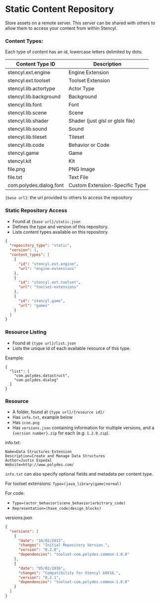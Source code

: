 # Static Content Repository

Store assets on a remote server. This server can be shared with others to allow them to access your content from within Stencyl.

### Content Types:

Each type of content has an id, lowercase letters delimited by dots:

| Content Type ID         | Description                      |
|-------------------------|----------------------------------|
| stencyl.ext.engine      | Engine Extension                 |
| stencyl.ext.toolset     | Toolset Extension                |
| stencyl.lib.actortype   | Actor Type                       |
| stencyl.lib.background  | Background                       |
| stencyl.lib.font        | Font                             |
| stencyl.lib.scene       | Scene                            |
| stencyl.lib.shader      | Shader (just glsl or glslx file) |
| stencyl.lib.sound       | Sound                            |
| stencyl.lib.tileset     | Tileset                          |
| stencyl.lib.code        | Behavior or Code                 |
| stencyl.game            | Game                             |
| stencyl.kit             | Kit                              |
| file.png                | PNG Image                        |
| file.txt                | Text File                        |
| com.polydes.dialog.font | Custom Extension-Specific Type   |

`{base url}`: the url provided to others to access the repository

### Static Repository Access
- Found at `{base url}/static.json`
- Defines the type and version of this repository.
- Lists content types available on this repository.

```json
{
  "repository_type": "static",
  "version": 1,
  "content_types": [
    {
      "id": "stencyl.ext.engine",
      "url": "engine-extensions"
    },
    {
      "id": "stencyl.ext.toolset",
      "url": "toolset-extensions"
    },
    {
      "id": "stencyl.game",
      "url": "games"
    }
  ]
}
```

### Resource Listing
- Found at `{type url}/list.json`
- Lists the unique id of each available resource of this type.

Example:
```
{
  "list": [
    "com.polydes.datastruct",
    "com.polydes.dialog"
  ]
}
```

### Resource
- A folder, found at `{type url}/{resource id}/`
- Has `info.txt`, example below
- Has `icon.png`
- Has `versions.json` containing information for multiple versions, and a `{version number}.zip` for each (e.g. `1.2.0.zip`).

info.txt:
```
Name=Data Structures Extension
Description=Create and Manage Data Structures
Author=Justin Espedal
Website=http://www.polydes.com/
```

`info.txt` can also specify optional fields and metadata per content type.

For toolset extensions: `Type=(java_library|game|normal)`

For code:
- `Type=(actor_behavior|scene_behavior|arbitrary_code)`
- `Representation=(haxe_code|design_blocks)`

versions.json
```json
{
  "versions": [
    {
      "date": "10/02/2015",
      "changes": "Initial Repository Version.",
      "version": "0.2.0",
      "dependencies": "toolset-com.polydes.common-1.0.0"
    },
    {
      "date": "05/02/2016",
      "changes": "Compatibility for Stencyl b8816.",
      "version": "0.2.1",
      "dependencies": "toolset-com.polydes.common-1.0.0"
    }
  ]
}
```
